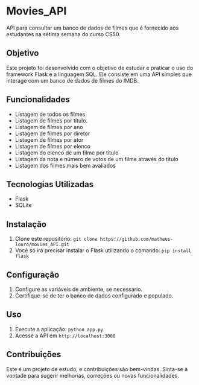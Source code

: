 # Movies_API

API para consultar um banco de dados de filmes que é fornecido aos estudantes na sétima semana do curso CS50.

## Objetivo

Este projeto foi desenvolvido com o objetivo de estudar e praticar o uso do framework Flask e a linguagem SQL. Ele consiste em uma API simples que interage com um banco de dados de filmes do IMDB.

## Funcionalidades

- Listagem de todos os filmes
- Listagem de filmes por título.
- Listagem de filmes por ano
- Listagem de filmes por diretor
- Listagem de filmes por ator
- Listagem de filmes por elenco
- Listagem do elenco de um filme por título
- Listagem da nota e número de votos de um filme através do título
- Listagem dos filmes mais bem avaliados


## Tecnologias Utilizadas

- Flask
- SQLite

## Instalação

1. Clone este repositório: `git clone https://github.com/matheus-louro/movies_API.git`
2. Você só irá precisar instalar o Flask utilizando o comando: `pip install flask`


## Configuração

1. Configure as variáveis de ambiente, se necessário.
2. Certifique-se de ter o banco de dados configurado e populado.

## Uso

1. Execute a aplicação: `python app.py`
2. Acesse a API em `http://localhost:3000`

## Contribuições

Este é um projeto de estudo, e contribuições são bem-vindas. Sinta-se à vontade para sugerir melhorias, correções ou novas funcionalidades.

